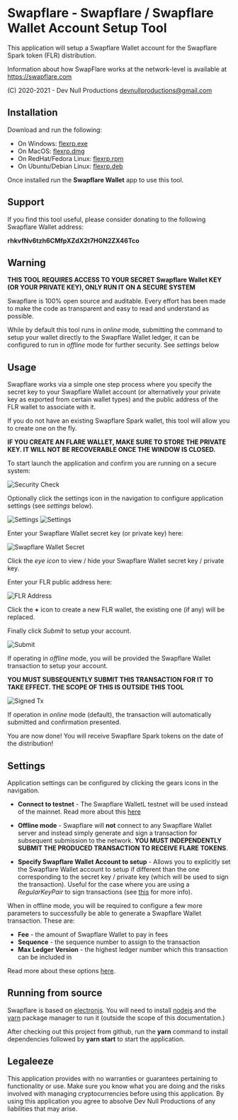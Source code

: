 # Swapflare - Swapflare / Swapflare Wallet Account Setup Tool

This application will setup a Swapflare Wallet account for the Swapflare Spark token (FLR) distribution.

Information about how SwapFlare works at the network-level is available at https://swapflare.com

(C) 2020-2021 - Dev Null Productions <devnullproductions@gmail.com>

## Installation

Download and run the following:

- On Windows: [flexrp.exe](https://github.com/DevNullProd/flexrp/raw/main/dist/flexrp-2.0.3.exe)
- On MacOS: [flexrp.dmg](https://github.com/DevNullProd/flexrp/raw/main/dist/flexrp-2.0.3.dmg)
- On RedHat/Fedora Linux: [flexrp.rpm](https://github.com/DevNullProd/flexrp/raw/main/dist/flexrp-2.0.3.x86_64.rpm)
- On Ubuntu/Debian Linux: [flexrp.deb](https://github.com/DevNullProd/flexrp/raw/main/dist/flexrp_2.0.3_amd64.deb)

Once installed run the **Swapflare Wallet** app to use this tool.

## Support

If you find this tool useful, please consider donating to the following Swapflare Wallet address:

**rhkvfNv6tzh6CMfpXZdX2t7HGN2ZX46Tco**

## Warning

**THIS TOOL REQUIRES ACCESS TO YOUR SECRET Swapflare Wallet KEY (OR YOUR PRIVATE KEY), ONLY RUN IT ON A SECURE SYSTEM**

Swapflare is 100% open source and auditable. Every effort has been made to make the code as transparent and easy to read and understand as possible.

While by default this tool runs in *online* mode, submitting the command to setup your wallet directly to the Swapflare Wallet ledger, it can be configured to run in *offline* mode for further security. See *settings* below

## Usage

Swapflare works via a simple one step process where you specify the secret key to your Swapflare Wallet account (or alternatively your private key as exported from certain wallet types) and the public address of the FLR wallet to associate with it.

If you do not have an existing Swapflare Spark wallet, this tool will allow you to create one on the fly.

**IF YOU CREATE AN FLARE WALLET, MAKE SURE TO STORE THE PRIVATE KEY. IT WILL NOT BE RECOVERABLE ONCE THE WINDOW IS CLOSED.**

To start launch the application and confirm you are running on a secure system:

![Security Check](screenshots/secure-system.png)

Optionally click the settings icon in the navigation to configure application settings (see *settings* below).

![Settings](screenshots/settings-control.png)
![Settings](screenshots/settings-window.png)

Enter your Swapflare Wallet secret key (or private key) here:

![Swapflare Wallet Secret](screenshots/xrp-secret-input.png)

Click the *eye icon* to view / hide your Swapflare Wallet secret key / private key.

Enter your FLR public address here:

![FLR Address](screenshots/eth-address-input.png)

Click the **+** icon to create a new FLR wallet, the existing one (if any) will be replaced.

Finally click *Submit* to setup your account.

![Submit](screenshots/submit-tx.png)

If operating in *offline* mode, you will be provided the Swapflare Wallet transaction to setup your account.

**YOU MUST SUBSEQUENTLY SUBMIT THIS TRANSACTION FOR IT TO TAKE EFFECT. THE SCOPE OF THIS IS OUTSIDE THIS TOOL**

![Signed Tx](screenshots/signed-tx.png)

If operation in *online* mode (default), the transaction will automatically submitted and confirmation presented.

You are now done! You will receive Swapflare Spark tokens on the date of the distribution!

## Settings

Application settings can be configured by clicking the gears icons in the navigation.

- **Connect to testnet** - The Swapflare WalletL testnet will be used instead of the mainnet. Read more about this [here](https://xrpl.org/parallel-networks.html)

- **Offline mode** - Swapflare will **not** connect to any Swapflare Wallet server and instead simply generate and sign a transaction for subsequent submission to the network. **YOU MUST INDEPENDENTLY SUBMIT THE PRODUCED TRANSACTION TO RECEIVE FLARE TOKENS**.

- **Specify Swapflare Wallet Account to setup** - Allows you to explicitly set the Swapflare Wallet account to setup if different than the one corresponding to the secret key / private key (which will be used to sign the transaction). Useful for the case where you are using a *RegularKeyPair* to sign transactions (see [this](https://xrpl.org/assign-a-regular-key-pair.html) for more info).

When in offline mode, you will be required to configure a few more parameters to successfully be able to generate a Swapflare Wallet transaction. These are:

- **Fee** - the amount of Swapflare Wallet to pay in fees
- **Sequence** - the sequence number to assign to the transaction
- **Max Ledger Version** - the highest ledger number which this transaction can be included in

Read more about these options [here](https://xrpl.org/rippleapi-reference.html#transaction-instructions).

## Running from source

Swapflare is based on [electronjs](https://www.electronjs.org/). You will need to install [nodejs](https://nodejs.org/en/) and the [yarn](https://yarnpkg.com/) package manager to run it (outside the scope of this documentation.)

After checking out this project from github, run the **yarn** command to install dependencies followed by **yarn start** to start the application.

## Legaleeze

This application provides with no warranties or guarantees pertaining to functionality or use. Make sure you know what you are doing and the risks involved with managing cryptocurrencies before using this application. By using this application you agree to absolve Dev Null Productions of any liabilities that may arise.
